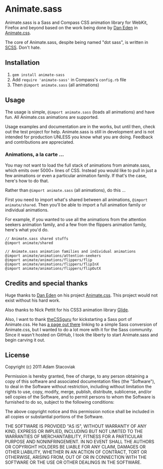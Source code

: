# Animate.sass

Animate.sass is a Sass and Compass CSS animation library for WebKit, Firefox and beyond based on the work being done by [Dan Eden](https://github.com/daneden) in [Animate.css](http://daneden.me/animate/).

The core of Animate.sass, despite being named "dot sass", is written in [SCSS](http://en.wikipedia.org/wiki/Scss). Don't hate.

## Installation

1. `gem install animate-sass`
2. Add `require 'animate-sass'` in Compass's `config.rb` file
3. Then `@import animate.sass` (all animations)

## Usage

The usage is simple, `@import animate.sass` (loads all animations) and have fun. All Animate.css animations are supported.

Usage examples and documentation are in the works, but until then, check out the test project for help. Animate.sass is still in development and is not intended for production UNLESS you know what you are doing. Feedback and contributions are appreciated.

### Animations, a la carte ...

You may not want to load the full stack of animations from animate.sass, which emits over 5000+ lines of CSS. Instead you would like to pull in just a few animations or even a particular animation family. If that's the case, here's how to do that.

Rather than `@import animate.sass` (all animations), do this ...

First you need to import what's shared between all animations, `@import animate/shared`. Then you'll be able to import a full animation family or individual animations.

For example, if you wanted to use all the animations from the attention seekers animation family, and a few from the flippers animation family, here's what you'd do.

    // Animate.sass shared stuffs
    @import animate/shared
    
    // Animate.sass animation families and individual animations
    @import animate/animations/attention-seekers
    @import animate/animations/flippers/flip
    @import animate/animations/flippers/flipInX
    @import animate/animations/flippers/flipOutX

## Credits and special thanks

Huge thanks to [Dan Eden](https://github.com/daneden) on his project [Animate.css](http://daneden.me/animate/). This project would not exist without his hard work.

Also thanks to Nick Pettit for his CSS3 animation library [Glide](https://github.com/nickpettit/glide).

Also, I want to thank [theCSSguru](https://twitter.com/theCSSguru) for kickstarting a Sass port of Animate.css. He has [a page out there](http://thecssguru.freeiz.com/animate/) linking to a simple Sass conversion of Animate.css, but I wanted to do a lot more with it for the Sass community. Since it wasn't hosted on GitHub, I took the liberty to start Animate.sass and begin carving it out.

## License

Copyright (c) 2011 Adam Stacoviak

Permission is hereby granted, free of charge, to any person obtaining a copy of this software and associated documentation files (the "Software"), to deal in the Software without restriction, including without limitation the rights to use, copy, modify, merge, publish, distribute, sublicense, and/or sell copies of the Software, and to permit persons to whom the Software is furnished to do so, subject to the following conditions:

The above copyright notice and this permission notice shall be included in all copies or substantial portions of the Software.

THE SOFTWARE IS PROVIDED "AS IS", WITHOUT WARRANTY OF ANY KIND, EXPRESS OR IMPLIED, INCLUDING BUT NOT LIMITED TO THE WARRANTIES OF MERCHANTABILITY, FITNESS FOR A PARTICULAR PURPOSE AND NONINFRINGEMENT. IN NO EVENT SHALL THE AUTHORS OR COPYRIGHT HOLDERS BE LIABLE FOR ANY CLAIM, DAMAGES OR OTHER LIABILITY, WHETHER IN AN ACTION OF CONTRACT, TORT OR OTHERWISE, ARISING FROM, OUT OF OR IN CONNECTION WITH THE SOFTWARE OR THE USE OR OTHER DEALINGS IN THE SOFTWARE.